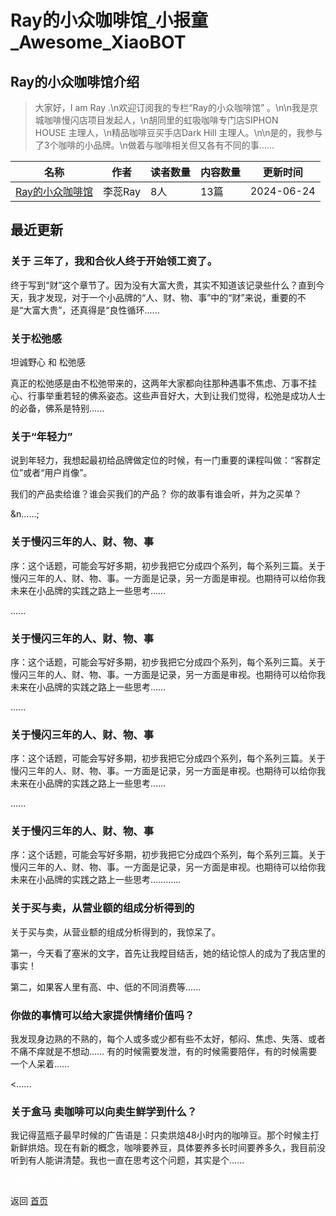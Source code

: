 # Ray的小众咖啡馆_小报童_Awesome_XiaoBOT

## Ray的小众咖啡馆介绍
> 大家好，I am Ray .\n欢迎订阅我的专栏“Ray的小众咖啡馆” 。\n\n我是京城咖啡慢闪店项目发起人，\n胡同里的虹吸咖啡专门店SIPHON  
HOUSE 主理人，\n精品咖啡豆买手店Dark Hill 主理人。\n\n是的，我参与了3个咖啡的小品牌。\n做着与咖啡相关但又各有不同的事……  
  


|名称|作者|读者数量|内容数量|更新时间|
|---|---|---|---|---|
|[Ray的小众咖啡馆](https://xiaobot.net/p/lirui6204?refer=0b133df9-27dc-423b-8101-639049001c13)|李蕊Ray|8人|13篇|2024-06-24|

## 最近更新
### 关于 三年了，我和合伙人终于开始领工资了。

终于写到“财”这个章节了。因为没有大富大贵，其实不知道该记录些什么？直到今天，我才发现，对于一个小品牌的“人、财、物、事”中的“财”来说，重要的不是“大富大贵”，还真得是“良性循环......

### 关于松弛感

坦诚野心 和 松弛感

真正的松弛感是由不松弛带来的，这两年大家都向往那种遇事不焦虑、万事不挂心、行事举重若轻的佛系姿态。这些声音好大，大到让我们觉得，松弛是成功人士的必备，佛系是特别......

### 关于“年轻力”

说到年轻力，我想起最初给品牌做定位的时候，有一门重要的课程叫做：“客群定位”或者“用户肖像”。

我们的产品卖给谁？谁会买我们的产品？ 你的故事有谁会听，并为之买单？

&n......;

### 关于慢闪三年的人、财、物、事

序：这个话题，可能会写好多期，初步我把它分成四个系列，每个系列三篇。关于慢闪三年的人、财、物、事。一方面是记录，另一方面是审视。也期待可以给你我未来在小品牌的实践之路上一些思考……

......

### 关于慢闪三年的人、财、物、事

序：这个话题，可能会写好多期，初步我把它分成四个系列，每个系列三篇。关于慢闪三年的人、财、物、事。一方面是记录，另一方面是审视。也期待可以给你我未来在小品牌的实践之路上一些思考……

......

### 关于慢闪三年的人、财、物、事

序：这个话题，可能会写好多期，初步我把它分成四个系列，每个系列三篇。关于慢闪三年的人、财、物、事。一方面是记录，另一方面是审视。也期待可以给你我未来在小品牌的实践之路上一些思考……

......

### 关于慢闪三年的人、财、物、事

序：这个话题，可能会写好多期，初步我把它分成四个系列，每个系列三篇。关于慢闪三年的人、财、物、事。一方面是记录，另一方面是审视。也期待可以给你我未来在小品牌的实践之路上一些思考……......

### 关于买与卖，从营业额的组成分析得到的

关于买与卖，从营业额的组成分析得到的，我惊呆了。

第一，今天看了塞米的文字，首先让我瞠目结舌，她的结论惊人的成为了我店里的事实！

第二，如果客人里有高、中、低的不同消费等......

### 你做的事情可以给大家提供情绪价值吗？



我发现身边熟的不熟的，每个人或多或少都有些不太好，郁闷、焦虑、失落、或者不痛不痒就是不想动……
有的时候需要发泄，有的时候需要陪伴，有的时候需要一个人呆着……

<......

### 关于盒马 卖咖啡可以向卖生鲜学到什么？

我记得蓝瓶子最早时候的广告语是：只卖烘焙48小时内的咖啡豆。那个时候主打新鲜烘焙。现在有新的概念，咖啡要养豆，具体要养多长时间要养多久，我目前没听到有人能讲清楚。我也一直在思考这个问题，其实是个......


<a href="https://github.com/Reno9527/awesome-xiaobot" style="color: white; text-decoration: none;">awesome-xiaobot</a>

返回 [首页](../README.md)
